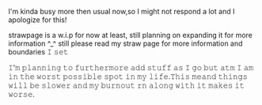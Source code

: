 I'm kinda busy more then usual now,so I might not respond a lot and I apologize for this! 

strawpage is a w.i.p for now at least, still planning on expanding it for more information ^_^
still please read my straw page for more information and boundaries 𝙸 𝚜𝚎𝚝

𝙸'𝚖 𝚙𝚕𝚊𝚗𝚗𝚒𝚗𝚐 𝚝𝚘 𝚏𝚞𝚛𝚝𝚑𝚎𝚛𝚖𝚘𝚛𝚎 𝚊𝚍𝚍 𝚜𝚝𝚞𝚏𝚏 𝚊𝚜 𝙸 𝚐𝚘 𝚋𝚞𝚝 𝚊𝚝𝚖 𝙸 𝚊𝚖 𝚒𝚗 𝚝𝚑𝚎 𝚠𝚘𝚛𝚜𝚝 𝚙𝚘𝚜𝚜𝚒𝚋𝚕𝚎 𝚜𝚙𝚘𝚝 𝚒𝚗 𝚖𝚢 𝚕𝚒𝚏𝚎.𝚃𝚑𝚒𝚜 𝚖𝚎𝚊𝚗𝚍 𝚝𝚑𝚒𝚗𝚐𝚜 𝚠𝚒𝚕𝚕 𝚋𝚎 𝚜𝚕𝚘𝚠𝚎𝚛 𝚊𝚗𝚍 𝚖𝚢 𝚋𝚞𝚛𝚗𝚘𝚞𝚝 𝚛𝚗 𝚊𝚕𝚘𝚗𝚐 𝚠𝚒𝚝𝚑 𝚒𝚝 𝚖𝚊𝚔𝚎𝚜 𝚒𝚝 𝚠𝚘𝚛𝚜𝚎. 